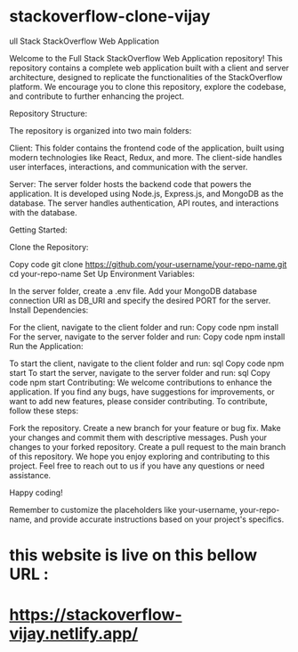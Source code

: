 # stackoverflow-clone-vijay

ull Stack StackOverflow Web Application

Welcome to the Full Stack StackOverflow Web Application repository! This repository contains a complete web application built with a client and server architecture, designed to replicate the functionalities of the StackOverflow platform. We encourage you to clone this repository, explore the codebase, and contribute to further enhancing the project.

Repository Structure:

The repository is organized into two main folders:

Client: This folder contains the frontend code of the application, built using modern technologies like React, Redux, and more. The client-side handles user interfaces, interactions, and communication with the server.

Server: The server folder hosts the backend code that powers the application. It is developed using Node.js, Express.js, and MongoDB as the database. The server handles authentication, API routes, and interactions with the database.

Getting Started:

Clone the Repository:


Copy code
git clone https://github.com/your-username/your-repo-name.git
cd your-repo-name
Set Up Environment Variables:

In the server folder, create a .env file.
Add your MongoDB database connection URI as DB_URI and specify the desired PORT for the server.
Install Dependencies:

For the client, navigate to the client folder and run:
Copy code
npm install
For the server, navigate to the server folder and run:
Copy code
npm install
Run the Application:

To start the client, navigate to the client folder and run:
sql
Copy code
npm start
To start the server, navigate to the server folder and run:
sql
Copy code
npm start
Contributing:
We welcome contributions to enhance the application. If you find any bugs, have suggestions for improvements, or want to add new features, please consider contributing. To contribute, follow these steps:

Fork the repository.
Create a new branch for your feature or bug fix.
Make your changes and commit them with descriptive messages.
Push your changes to your forked repository.
Create a pull request to the main branch of this repository.
We hope you enjoy exploring and contributing to this project. Feel free to reach out to us if you have any questions or need assistance.

Happy coding!

Remember to customize the placeholders like your-username, your-repo-name, and provide accurate instructions based on your project's specifics.

# this website is live on this bellow URL :

# https://stackoverflow-vijay.netlify.app/
